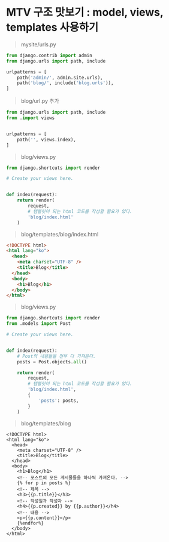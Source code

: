 # MTV 구조 맛보기 : model, views, templates 사용하기

> mysite/urls.py

```python
from django.contrib import admin
from django.urls import path, include

urlpatterns = [
    path('admin/', admin.site.urls),
    path('blog/', include('blog.urls')),
]
```

> blog/url.py 추가

```python
from django.urls import path, include
from .import views


urlpatterns = [
    path('', views.index),
]
```

> blog/views.py

```python
from django.shortcuts import render

# Create your views here.


def index(request):
    return render(
        request,
        # 템블릿이 되는 html 코드를 작성할 필요가 있다.
        'blog/index.html'
    )
```

> blog/templates/blog/index.html

```html
<!DOCTYPE html>
<html lang="ko">
  <head>
    <meta charset="UTF-8" />
    <title>Blog</title>
  </head>
  <body>
    <h1>Blog</h1>
  </body>
</html>
```

> blog/views.py

```python
from django.shortcuts import render
from .models import Post

# Create your views here.


def index(request):
    # Post의 내용들을 전부 다 가져온다.
    posts = Post.objects.all()

    return render(
        request,
        # 템블릿이 되는 html 코드를 작성할 필요가 있다.
        'blog/index.html',
        {
            'posts': posts,
        }
    )
```

> blog/templates/blog

```django
<!DOCTYPE html>
<html lang="ko">
  <head>
    <meta charset="UTF-8" />
    <title>Blog</title>
  </head>
  <body>
    <h1>Blog</h1>
    <!-- 포스트의 모든 게시물들을 하나씩 가져온다. -->
    {% for p in posts %}
    <!-- 제목 -->
    <h3>{{p.title}}</h3>
    <!-- 작성일과 작성자 -->
    <h4>{{p.created}} by {{p.author}}</h4>
    <!-- 내용 -->
    <p>{{p.content}}</p>
    {%endfor%}
  </body>
</html>
```
